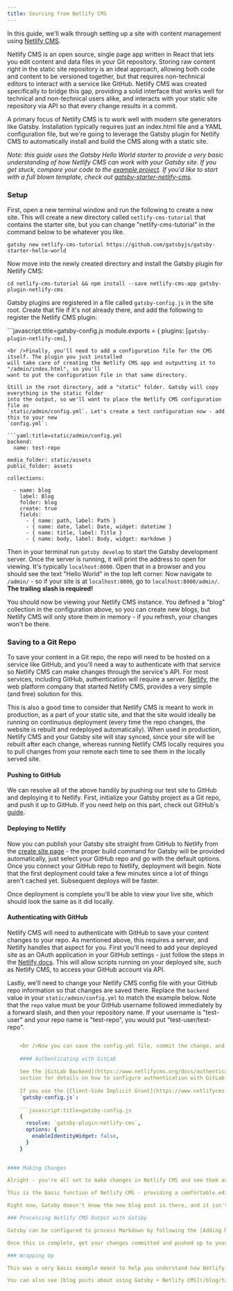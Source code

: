 ```yaml
---
title: Sourcing from Netlify CMS
---
```


In this guide, we'll walk through setting up a site with content management using [Netlify CMS](https://github.com/netlify/netlify-cms).

Netlify CMS is an open source, single page app written in React that lets you edit content and data files in your Git repository. Storing raw content right in the static site repository is an ideal approach, allowing both code and content to be versioned together, but that requires non-technical editors to interact with a service like GitHub. Netlify CMS was created specifically to bridge this gap, providing a solid interface that works well for technical and non-technical users alike, and interacts with your static site repository via API so that every change results in a commit.

A primary focus of Netlify CMS is to work well with modern site generators like Gatsby. Installation typically requires just an index.html file and a YAML configuration file, but we're going to leverage the Gatsby plugin for Netlify CMS to automatically install and build the CMS along with a static site.

*Note: this guide uses the Gatsby Hello World starter to provide a very basic understanding of how Netlify CMS can work with your Gatsby site. If you get stuck, compare your code to the [example project](https://github.com/erquhart/gatsby-netlify-cms-example). If you'd like to start with a full blown template, check out [gatsby-starter-netlify-cms](https://github.com/netlify-templates/gatsby-starter-netlify-cms).*

### Setup

First, open a new terminal window and run the following to create a new site. This will create a new directory called `netlify-cms-tutorial` that contains the starter site, but you can change "netlify-cms-tutorial" in the command below to be whatever you like.

```shell
gatsby new netlify-cms-tutorial https://github.com/gatsbyjs/gatsby-starter-hello-world
```

Now move into the newly created directory and install the Gatsby plugin for Netlify CMS:

```shell
cd netlify-cms-tutorial && npm install --save netlify-cms-app gatsby-plugin-netlify-cms
```

Gatsby plugins are registered in a file called `gatsby-config.js` in the site root. Create that file if it's not already there, and add the following to register the Netlify CMS plugin:

```javascript:title=gatsby-config.js module.exports = { plugins: [`gatsby-plugin-netlify-cms`], }

    <br />Finally, you'll need to add a configuration file for the CMS itself. The plugin you just installed
    will take care of creating the Netlify CMS app and outputting it to "/admin/index.html", so you'll
    want to put the configuration file in that same directory.
    
    Still in the root directory, add a "static" folder. Gatsby will copy everything in the static folder
    into the output, so we'll want to place the Netlify CMS configuration file as
    `static/admin/config.yml`. Let's create a test configuration now - add this to your new
    `config.yml`:
    
    ```yaml:title=static/admin/config.yml
    backend:
      name: test-repo
    
    media_folder: static/assets
    public_folder: assets
    
    collections:
    
      - name: blog
        label: Blog
        folder: blog
        create: true
        fields:
          - { name: path, label: Path }
          - { name: date, label: Date, widget: datetime }
          - { name: title, label: Title }
          - { name: body, label: Body, widget: markdown }
    

Then in your terminal run `gatsby develop` to start the Gatsby development server. Once the server is running, it will print the address to open for viewing. It's typically `localhost:8000`. Open that in a browser and you should see the text "Hello World" in the top left corner. Now navigate to `/admin/` - so if your site is at `localhost:8000`, go to `localhost:8000/admin/`. **The trailing slash is required!**

You should now be viewing your Netlify CMS instance. You defined a "blog" collection in the configuration above, so you can create new blogs, but Netlify CMS will only store them in memory - if you refresh, your changes won't be there.

### Saving to a Git Repo

To save your content in a Git repo, the repo will need to be hosted on a service like GitHub, and you'll need a way to authenticate with that service so Netlify CMS can make changes through the service's API. For most services, including GitHub, authentication will require a server. [Netlify](https://www.netlify.com), the web platform company that started Netlify CMS, provides a very simple (and free) solution for this.

This is also a good time to consider that Netlify CMS is meant to work in production, as a part of your static site, and that the site would ideally be running on continuous deployment (every time the repo changes, the website is rebuilt and redeployed automatically). When used in production, Netlify CMS and your Gatsby site will stay synced, since your site will be rebuilt after each change, whereas running Netlify CMS locally requires you to pull changes from your remote each time to see them in the locally served site.

#### Pushing to GitHub

We can resolve all of the above handily by pushing our test site to GitHub and deploying it to Netlify. First, initialize your Gatsby project as a Git repo, and push it up to GitHub. If you need help on this part, check out GitHub's [guide](https://help.github.com/articles/adding-an-existing-project-to-github-using-the-command-line/).

#### Deploying to Netlify

Now you can publish your Gatsby site straight from GitHub to Netlify from the [create site page](https://app.netlify.com/start) - the proper build command for Gatsby will be provided automatically, just select your GitHub repo and go with the default options. Once you connect your GitHub repo to Netlify, deployment will begin. Note that the first deployment could take a few minutes since a lot of things aren't cached yet. Subsequent deploys will be faster.

Once deployment is complete you'll be able to view your live site, which should look the same as it did locally.

#### Authenticating with GitHub

Netlify CMS will need to authenticate with GitHub to save your content changes to your repo. As mentioned above, this requires a server, and Netlify handles that aspect for you. First you'll need to add your deployed site as an OAuth application in your GitHub settings - just follow the steps in the [Netlify docs](https://www.netlify.com/docs/authentication-providers/#using-an-authentication-provider). This will allow scripts running on your deployed site, such as Netlify CMS, to access your GitHub account via API.

Lastly, we'll need to change your Netlify CMS config file with your GitHub repo information so that changes are saved there. Replace the `backend` value in your `static/admin/config.yml` to match the example below. Note that the `repo` value must be your GitHub username followed immediately by a forward slash, and then your repository name. If your username is "test-user" and your repo name is "test-repo", you would put "test-user/test-repo".

```yaml:title=static/admin/config.yml backend: name: github repo: your-username/your-repo-name

    <br />Now you can save the config.yml file, commit the change, and push it to your GitHub repo.
    
    #### Authenticating with GitLab
    
    See the [GitLab Backend](https://www.netlifycms.org/docs/authentication-backends/#gitlab-backend)
    section for details on how to configure authentication with GitLab.
    
    If you use the [Client-Side Implicit Grant](https://www.netlifycms.org/docs/authentication-backends/#client-side-implicit-grant) option, disable the Netlify Identity service in your
    `gatsby-config.js`:
    
    ```javascript:title=gatsby-config.js
    {
      resolve: `gatsby-plugin-netlify-cms`,
      options: {
        enableIdentityWidget: false,
      }
    }
    

#### Making Changes

Alright - you're all set to make changes in Netlify CMS and see them as commits in your GitHub repo! Open Netlify CMS on your deployed site at `/admin/`, allow access to GitHub when the permissions window pops up (check for blocked pop ups if you don't see it), and try creating and publishing a new blog post. Once you've done that, you'll find a new "blog" directory in your GitHub repo containing a Markdown file with your blog post content!

This is the basic function of Netlify CMS - providing a comfortable editing experience and outputting raw content files to a Git repository. You've probably noticed that, even though the file was created in your repo, it's not anywhere on your site. That's because Netlify CMS doesn't go beyond creating the raw content - it's able to work with almost any static site generator because it allows the generator to determine how to build the raw content into something useful, whether for a website, mobile app, or something else entirely.

Right now, Gatsby doesn't know the new blog post is there, and it isn't set up to process Markdown. Let's fix that.

### Processing Netlify CMS Output with Gatsby

Gatsby can be configured to process Markdown by following the [Adding Markdown Pages](/docs/adding-markdown-pages/) guide in the docs. Our `config.yml` file for Netlify CMS is set up to use the same fields used in the guide, so you can follow the instructions to the letter and should work fine. **Note:** When configuring the `gatsby-source-filesystem` plugin in the Adding Markdown Pages Guide, the path to your markdown files should be `${__dirname}/blog`.

Once this is complete, get your changes committed and pushed up to your GitHub repo and check your site! The new blog post will be at whatever you entered in the path field when creating your blog entry in Netlify CMS. If you followed the example in Gatsby's Adding Markdown Pages guide and used "/blog/my-first-blog", then your blog post would be at "your-site-name.netlify.com/blog/my-first-blog".

### Wrapping Up

This was a very basic example meant to help you understand how Netlify CMS works with Gatsby. As mentioned in the beginning of this guide, if you got stuck, you can compare your code to the [example repo](https://github.com/erquhart/gatsby-netlify-cms-example), which is a working example created by following this guide. You can also reach out to the Netlify CMS community on [Gitter](https://gitter.im/netlify/netlifycms). Lastly, if you'd like to move into a more complete boilerplate to get going with Gatsby and Netlify CMS, you can clone and deploy the [official Gatsby Netlify CMS starter](https://github.com/netlify-templates/gatsby-starter-netlify-cms) to Netlify with [![Deploy to Netlify](https://www.netlify.com/img/deploy/button.svg)](https://app.netlify.com/start/deploy?repository=https://github.com/netlify-templates/gatsby-starter-netlify-cms&stack=cms).

You can also see [blog posts about using Gatsby + Netlify CMS](/blog/tags/netlify-cms)
